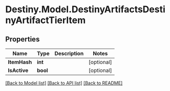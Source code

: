 # Destiny.Model.DestinyArtifactsDestinyArtifactTierItem

## Properties

Name | Type | Description | Notes
------------ | ------------- | ------------- | -------------
**ItemHash** | **int** |  | [optional] 
**IsActive** | **bool** |  | [optional] 

[[Back to Model list]](../README.md#documentation-for-models) [[Back to API list]](../README.md#documentation-for-api-endpoints) [[Back to README]](../README.md)

